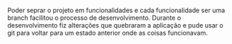 Poder seprar o projeto em funcionalidades e cada funcionalidade ser uma branch facilitou o processo de desenvolvimento.
Durante o desenvolvimento fiz alterações que quebraram a aplicação e pude usar o git para voltar para um estado anterior onde as coisas funcionavam.